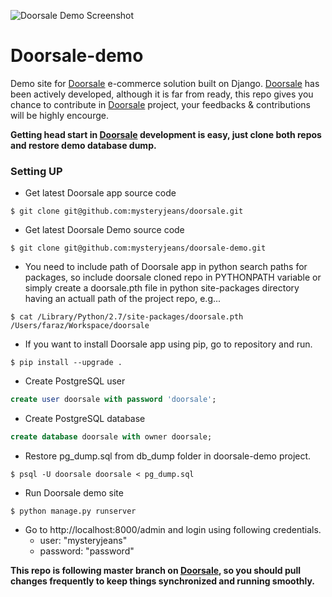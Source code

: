 ![Doorsale Demo Screenshot](https://raw.github.com/mysteryjeans/doorsale-demo/master/media/images/demo-screenshot.png)

Doorsale-demo
=============

Demo site for [Doorsale](http://github.com/mysteryjeans/doorsale) e-commerce solution built on Django. [Doorsale](http://github.com/mysteryjeans/doorsale) has been actively developed, although it is far from ready, this repo gives you chance to contribute in [Doorsale](http://github.com/mysteryjeans/doorsale) project, your feedbacks & contributions will be highly encourge.

**Getting head start in [Doorsale](http://github.com/mysteryjeans/doorsale) development is easy, just clone both repos and restore demo database dump.**

### Setting UP

* Get latest Doorsale app source code

```
$ git clone git@github.com:mysteryjeans/doorsale.git
```

* Get latest Doorsale Demo source code

```
$ git clone git@github.com:mysteryjeans/doorsale-demo.git
```

* You need to include path of Doorsale app in python search paths for packages, so include doorsale cloned repo in PYTHONPATH variable or simply create a doorsale.pth file in python site-packages directory having an actuall path of the project repo, e.g...

```
$ cat /Library/Python/2.7/site-packages/doorsale.pth 
/Users/faraz/Workspace/doorsale
```

* If you want to install Doorsale app using pip, go to repository and run.

```
$ pip install --upgrade .
```

* Create PostgreSQL user

```sql
create user doorsale with password 'doorsale';
```

* Create PostgreSQL database

```sql
create database doorsale with owner doorsale;
```
 
* Restore pg_dump.sql from db_dump folder in doorsale-demo project.

```
$ psql -U doorsale doorsale < pg_dump.sql
```

* Run Doorsale demo site

```
$ python manage.py runserver
```

* Go to http://localhost:8000/admin and login using following credentials.
  - user: "mysteryjeans"
  - password: "password"


**This repo is following master branch on [Doorsale](http://github.com/mysteryjeans/doorsale), so you should pull changes frequently to keep things synchronized and running smoothly.**
